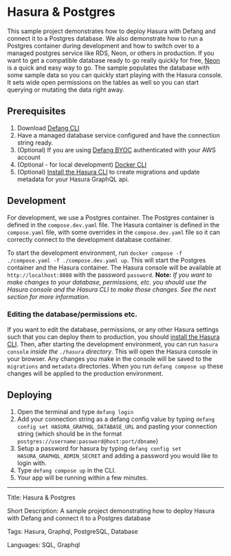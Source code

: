 # Hasura & Postgres

This sample project demonstrates how to deploy Hasura with Defang and connect it to a Postgres database. We also demonstrate how to run a Postgres container during development and how to switch over to a managed postgres service like RDS, Neon, or others in production. If you want to get a compatible database ready to go really quickly for free, [Neon](https://neon.tech/) is a quick and easy way to go. The sample populates the database with some sample data so you can quickly start playing with the Hasura console. It sets wide open permissions on the tables as well so you can start querying or mutating the data right away.

## Prerequisites

1. Download [Defang CLI](https://github.com/DefangLabs/defang)
2. Have a managed database service configured and have the connection string ready.
3. (Optional) If you are using [Defang BYOC](https://docs.aws.amazon.com/cli/latest/userguide/cli-chap-configure.html) authenticated with your AWS account
4. (Optional - for local development) [Docker CLI](https://docs.docker.com/engine/install/)
5. (Optional) [Install the Hasura CLI](https://hasura.io/docs/latest/hasura-cli/install-hasura-cli/) to create migrations and update metadata for your Hasura GraphQL api.

## Development

For development, we use a Postgres container. The Postgres container is defined in the `compose.dev.yaml` file. The Hasura container is defined in the `compose.yaml` file, with some overrides in the `compose.dev.yaml` file so it can correctly connect to the development database container.

To start the development environment, run `docker compose -f ./compose.yaml -f ./compose.dev.yaml up`. This will start the Postgres container and the Hasura container. The Hasura console will be available at `http://localhost:8080` with the password `password`.
**Note:** _If you want to make changes to your database, permissions, etc. you should use the Hasura console and the Hasura CLI to make those changes. See the next section for more information._

### Editing the database/permissions etc.

If you want to edit the database, permissions, or any other Hasura settings such that you can deploy them to production, you should [install the Hasura CLI](https://hasura.io/docs/latest/hasura-cli/install-hasura-cli/). Then, after starting the development environment, you can run `hasura console` _inside the `./hasura` directory_. This will open the Hasura console in your browser. Any changes you make in the console will be saved to the `migrations` and `metadata` directories. When you run `defang compose up` these changes will be applied to the production environment.

## Deploying

1. Open the terminal and type `defang login`
2. Add your connection string as a defang config value by typing `defang config set HASURA_GRAPHQL_DATABASE_URL` and pasting your connection string (which should be in the format `postgres://username:password@host:port/dbname`)
3. Setup a password for hasura by typing `defang config set HASURA_GRAPHQL_ADMIN_SECRET` and adding a password you would like to login with.
4. Type `defang compose up` in the CLI.
5. Your app will be running within a few minutes.

---

Title: Hasura & Postgres

Short Description: A sample project demonstrating how to deploy Hasura with Defang and connect it to a Postgres database

Tags: Hasura, Graphql, PostgreSQL, Database

Languages: SQL, Graphql
